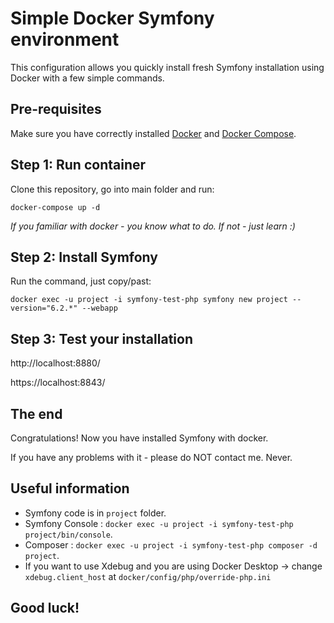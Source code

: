 # Simple Docker Symfony environment
This configuration allows you quickly install fresh Symfony installation
using Docker with a few simple commands.

## Pre-requisites
Make sure you have correctly installed [Docker](https://docs.docker.com/engine/install/) and [Docker Compose](https://docs.docker.com/compose/install/).

## Step 1: Run container
Clone this repository, go into main folder and run:

`docker-compose up -d`

_If you familiar with docker - you know what to do. If not - just learn :)_

## Step 2: Install Symfony
Run the command, just copy/past:

`docker exec -u project -i symfony-test-php symfony new project --version="6.2.*" --webapp`

## Step 3: Test your installation
http://localhost:8880/

https://localhost:8843/

## The end
Congratulations! Now you have installed Symfony with docker.

If you have any problems with it - please do NOT contact me. Never.

## Useful information
* Symfony code is in `project` folder.
* Symfony Console : `docker exec -u project -i symfony-test-php project/bin/console`.
* Composer : `docker exec -u project -i symfony-test-php composer -d project`.
* If you want to use Xdebug and you are using Docker Desktop -> change `xdebug.client_host` at `docker/config/php/override-php.ini`

## Good luck!
